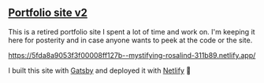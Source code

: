 ## <a href="https://5fda8a9053f3f00008ff127b--mystifying-rosalind-311b89.netlify.app/">Portfolio site v2</a>

This is a retired portfolio site I spent a lot of time and work on. I'm keeping it here for posterity and in case anyone wants to peek at the code or the site.

https://5fda8a9053f3f00008ff127b--mystifying-rosalind-311b89.netlify.app/

I built this site with <a href="https://www.gatsbyjs.org/" target="blank">Gatsby</a> and deployed it with <a href="https://www.netlify.com/" target="blank">Netlify</a> 🎉
